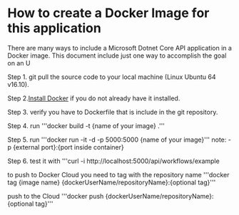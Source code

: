 # How to create a Docker Image for this application

There are many ways to include a Microsoft Dotnet Core API application in a Docker 
image.  This document include just one way to accomplish the goal on an U

Step 1. git pull the source code to your local machine (Linux Ubuntu 64 v16.10).

Step 2.[Install Docker](https://docs.docker.com/engine/installation/linux/ubuntu/) if you do not already have it installed.

Step 3. verify you have to Dockerfile that is include in the git repository.

Step 4. run
'''docker build -t {name of your image} .'''

Step 5. run
'''docker run -it -d -p 5000:5000 {name of your image}'''
	note: -p {external port}:{port inside container}

Step 6. test it with
'''curl -i http://localhost:5000/api/workflows/example

to push to Docker Cloud you need to tag with the repository name
 '''docker tag {image name} {dockerUserName/repositoryName}:{optional tag}'''

 push to the Cloud
 '''docker push {dockerUserName/repositoryName}:{optional tag}'''
